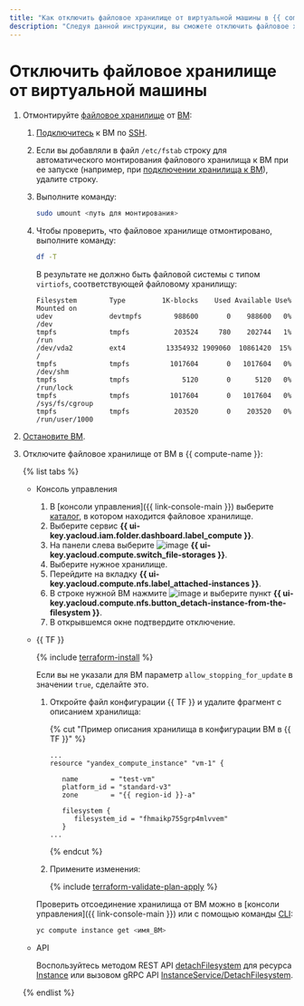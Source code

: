 ```yaml
---
title: "Как отключить файловое хранилище от виртуальной машины в {{ compute-full-name }}"
description: "Следуя данной инструкции, вы сможете отключить файловое хранилище от виртуальной машины." 
---
```


# Отключить файловое хранилище от виртуальной машины

1. Отмонтируйте [файловое хранилище](../../concepts/filesystem.md) от [ВМ](../../concepts/vm.md):
   1. [Подключитесь](../vm-connect/ssh.md) к ВМ по [SSH](../../../glossary/ssh-keygen.md).
   1. Если вы добавляли в файл `/etc/fstab` строку для автоматического монтирования файлового хранилища к ВМ при ее запуске (например, при [подключении хранилища к ВМ](attach-to-vm.md)), удалите строку.
   1. Выполните команду:

      ```bash
      sudo umount <путь для монтирования>
      ```

   1. Чтобы проверить, что файловое хранилище отмонтировано, выполните команду:

      ```bash
      df -T
      ```

      В результате не должно быть файловой системы с типом `virtiofs`, соответствующей файловому хранилищу:

      ```text
      Filesystem        Type         1K-blocks    Used Available Use% Mounted on
      udev              devtmpfs        988600       0    988600   0% /dev
      tmpfs             tmpfs           203524     780    202744   1% /run
      /dev/vda2         ext4          13354932 1909060  10861420  15% /
      tmpfs             tmpfs          1017604       0   1017604   0% /dev/shm
      tmpfs             tmpfs             5120       0      5120   0% /run/lock
      tmpfs             tmpfs          1017604       0   1017604   0% /sys/fs/cgroup
      tmpfs             tmpfs           203520       0    203520   0% /run/user/1000
      ```

1. [Остановите ВМ](../vm-control/vm-stop-and-start.md).
1. Отключите файловое хранилище от ВМ в {{ compute-name }}:

   {% list tabs %}

   - Консоль управления

     1. В [консоли управления]({{ link-console-main }}) выберите [каталог](../../../resource-manager/concepts/resources-hierarchy.md#folder), в котором находится файловое хранилище.
     1. Выберите сервис **{{ ui-key.yacloud.iam.folder.dashboard.label_compute }}**.
     1. На панели слева выберите ![image](../../../_assets/compute/storage.svg) **{{ ui-key.yacloud.compute.switch_file-storages }}**.
     1. Выберите нужное хранилище.
     1. Перейдите на вкладку **{{ ui-key.yacloud.compute.nfs.label_attached-instances }}**.
     1. В строке нужной ВМ нажмите ![image](../../../_assets/options-grey.svg) и выберите пункт **{{ ui-key.yacloud.compute.nfs.button_detach-instance-from-the-filesystem }}**.
     1. В открывшемся окне подтвердите отключение.

   - {{ TF }}

      {% include [terraform-install](../../../_includes/terraform-install.md) %}

      Если вы не указали для ВМ параметр `allow_stopping_for_update` в значении `true`, сделайте это.

      1. Откройте файл конфигурации {{ TF }} и удалите фрагмент с описанием хранилища:

            {% cut "Пример описания хранилища в конфигурации ВМ в {{ TF }}" %}

            ```hcl
            ...
            resource "yandex_compute_instance" "vm-1" {

               name        = "test-vm"
               platform_id = "standard-v3"
               zone        = "{{ region-id }}-a"

               filesystem {
                  filesystem_id = "fhmaikp755grp4mlvvem"
               }
            ...
            ```

            {% endcut %}

      1. Примените изменения:

          {% include [terraform-validate-plan-apply](../../../_tutorials/terraform-validate-plan-apply.md) %}

      Проверить отсоединение хранилища от ВМ можно в [консоли управления]({{ link-console-main }}) или с помощью команды [CLI](../../../cli/quickstart.md):

        ```bash
        yc compute instance get <имя_ВМ>
        ```

   - API

     Воспользуйтесь методом REST API [detachFilesystem](../../api-ref/Instance/detachFilesystem.md) для ресурса [Instance](../../api-ref/Instance/index.md) или вызовом gRPC API [InstanceService/DetachFilesystem](../../api-ref/grpc/instance_service.md#DetachFilesystem).

   {% endlist %}